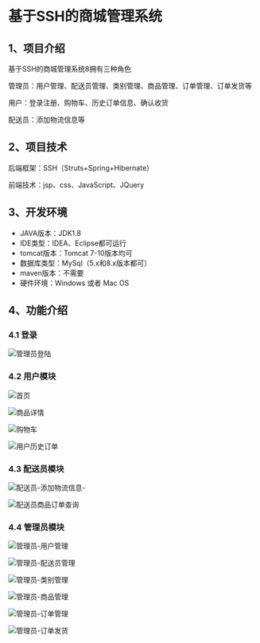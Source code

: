 # 基于SSH的商城管理系统



## 1、项目介绍

基于SSH的商城管理系统8拥有三种角色

管理员：用户管理、配送员管理、类别管理、商品管理、订单管理、订单发货等

用户：登录注册、购物车、历史订单信息、确认收货

配送员：添加物流信息等


## 2、项目技术

后端框架：SSH（Struts+Spring+Hibernate）

前端技术：jsp、css、JavaScript、JQuery

## 3、开发环境

- JAVA版本：JDK1.8
- IDE类型：IDEA、Eclipse都可运行
- tomcat版本：Tomcat 7-10版本均可
- 数据库类型：MySql（5.x和8.x版本都可） 
- maven版本：不需要
- 硬件环境：Windows 或者 Mac OS


## 4、功能介绍

### 4.1 登录

![管理员登陆](https://project-images-1256969109.cos.ap-chongqing.myqcloud.com/Typora-Images/202208141742775.jpg)

### 4.2 用户模块

![首页](https://project-images-1256969109.cos.ap-chongqing.myqcloud.com/Typora-Images/202208141742632.jpg)

![商品详情](https://project-images-1256969109.cos.ap-chongqing.myqcloud.com/Typora-Images/202208141742259.jpg)

![购物车](https://project-images-1256969109.cos.ap-chongqing.myqcloud.com/Typora-Images/202208141742236.jpg)

![用户历史订单](https://project-images-1256969109.cos.ap-chongqing.myqcloud.com/Typora-Images/202208141742456.jpg)

### 4.3 配送员模块

![配送员-添加物流信息-](https://project-images-1256969109.cos.ap-chongqing.myqcloud.com/Typora-Images/202208141742215.jpg)

![配送员商品订单查询](https://project-images-1256969109.cos.ap-chongqing.myqcloud.com/Typora-Images/202208141742905.jpg)

### 4.4 管理员模块

![管理员-用户管理](https://project-images-1256969109.cos.ap-chongqing.myqcloud.com/Typora-Images/202208141742484.jpg)

![管理员-配送员管理](https://project-images-1256969109.cos.ap-chongqing.myqcloud.com/Typora-Images/202208141742791.jpg)

![管理员-类别管理](https://project-images-1256969109.cos.ap-chongqing.myqcloud.com/Typora-Images/202208141742200.jpg)

![管理员-商品管理](https://project-images-1256969109.cos.ap-chongqing.myqcloud.com/Typora-Images/202208141742653.jpg)

![管理员-订单管理](https://project-images-1256969109.cos.ap-chongqing.myqcloud.com/Typora-Images/202208141742562.jpg)

![管理员-订单发货](https://project-images-1256969109.cos.ap-chongqing.myqcloud.com/Typora-Images/202208141742531.jpg)


